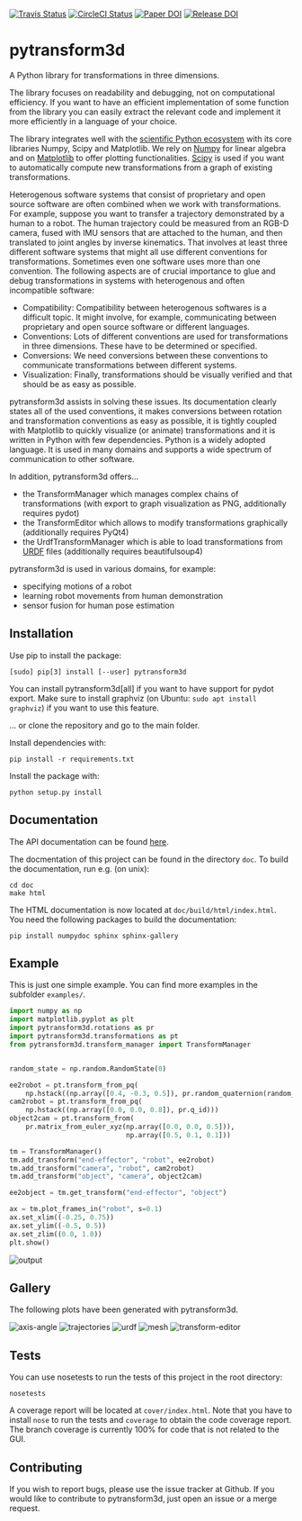 [![Travis Status](https://travis-ci.org/rock-learning/pytransform3d.svg?branch=master)](https://travis-ci.org/rock-learning/pytransform3d)
[![CircleCI Status](https://circleci.com/gh/rock-learning/pytransform3d/tree/master.svg?style=shield&circle-token=:circle-token)](https://circleci.com/gh/rock-learning/pytransform3d)
[![Paper DOI](http://joss.theoj.org/papers/10.21105/joss.01159/status.svg)](https://doi.org/10.21105/joss.01159)
[![Release DOI](https://zenodo.org/badge/91809394.svg)](https://zenodo.org/badge/latestdoi/91809394)

# pytransform3d

A Python library for transformations in three dimensions.

The library focuses on readability and debugging, not on computational
efficiency.
If you want to have an efficient implementation of some function from the
library you can easily extract the relevant code and implement it more
efficiently in a language of your choice.

The library integrates well with the
[scientific Python ecosystem](https://www.scipy-lectures.org/)
with its core libraries Numpy, Scipy and Matplotlib.
We rely on [Numpy](https://www.numpy.org/) for linear algebra and on
[Matplotlib](https://matplotlib.org/) to offer plotting functionalities.
[Scipy](https://www.scipy.org/) is used if you want to automatically
compute new transformations from a graph of existing transformations.

Heterogenous software systems that consist of proprietary and open source
software are often combined when we work with transformations.
For example, suppose you want to transfer a trajectory demonstrated by a human
to a robot. The human trajectory could be measured from an RGB-D camera, fused
with IMU sensors that are attached to the human, and then translated to
joint angles by inverse kinematics. That involves at least three different
software systems that might all use different conventions for transformations.
Sometimes even one software uses more than one convention.
The following aspects are of crucial importance to glue and debug
transformations in systems with heterogenous and often incompatible
software:
* Compatibility: Compatibility between heterogenous softwares is a difficult
  topic. It might involve, for example, communicating between proprietary and
  open source software or different languages.
* Conventions: Lots of different conventions are used for transformations
  in three dimensions. These have to be determined or specified.
* Conversions: We need conversions between these conventions to
  communicate transformations between different systems.
* Visualization: Finally, transformations should be visually verified
  and that should be as easy as possible.

pytransform3d assists in solving these issues. Its documentation clearly
states all of the used conventions, it makes conversions between rotation
and transformation conventions as easy as possible, it is tightly coupled
with Matplotlib to quickly visualize (or animate) transformations and it
is written in Python with few dependencies. Python is a widely adopted
language. It is used in many domains and supports a wide spectrum of
communication to other software.

In addition, pytransform3d offers...

* the TransformManager which manages complex chains of transformations
  (with export to graph visualization as PNG, additionally requires pydot)
* the TransformEditor which allows to modify transformations graphically
  (additionally requires PyQt4)
* the UrdfTransformManager which is able to load transformations from
  [URDF](http://wiki.ros.org/urdf) files (additionally requires
  beautifulsoup4)

pytransform3d is used in various domains, for example:

* specifying motions of a robot
* learning robot movements from human demonstration
* sensor fusion for human pose estimation

## Installation

Use pip to install the package:

    [sudo] pip[3] install [--user] pytransform3d

You can install pytransform3d[all] if you want to have support for pydot
export. Make sure to install graphviz (on Ubuntu: `sudo apt install graphviz`)
if you want to use this feature.

... or clone the repository and go to the main folder.

Install dependencies with:

    pip install -r requirements.txt

Install the package with:

    python setup.py install

## Documentation

The API documentation can be found
[here](https://rock-learning.github.io/pytransform3d/).

The docmentation of this project can be found in the directory `doc`.
To build the documentation, run e.g. (on unix):

    cd doc
    make html

The HTML documentation is now located at `doc/build/html/index.html`.
You need the following packages to build the documentation:

    pip install numpydoc sphinx sphinx-gallery

## Example

This is just one simple example. You can find more examples in the subfolder
`examples/`.

```python
import numpy as np
import matplotlib.pyplot as plt
import pytransform3d.rotations as pr
import pytransform3d.transformations as pt
from pytransform3d.transform_manager import TransformManager


random_state = np.random.RandomState(0)

ee2robot = pt.transform_from_pq(
    np.hstack((np.array([0.4, -0.3, 0.5]), pr.random_quaternion(random_state))))
cam2robot = pt.transform_from_pq(
    np.hstack((np.array([0.0, 0.0, 0.8]), pr.q_id)))
object2cam = pt.transform_from(
    pr.matrix_from_euler_xyz(np.array([0.0, 0.0, 0.5])),
                             np.array([0.5, 0.1, 0.1]))

tm = TransformManager()
tm.add_transform("end-effector", "robot", ee2robot)
tm.add_transform("camera", "robot", cam2robot)
tm.add_transform("object", "camera", object2cam)

ee2object = tm.get_transform("end-effector", "object")

ax = tm.plot_frames_in("robot", s=0.1)
ax.set_xlim((-0.25, 0.75))
ax.set_ylim((-0.5, 0.5))
ax.set_zlim((0.0, 1.0))
plt.show()
```

![output](https://rock-learning.github.io/pytransform3d/_images/plot_transform_manager.png)

## Gallery

The following plots have been generated with pytransform3d.

![axis-angle](doc/source/_static/rotations_axis_angle.png)
![trajectories](doc/source/_static/trajectories.png)
![urdf](paper/plot_urdf.png)
![mesh](doc/source/_static/transform_manager_mesh.png)
![transform-editor](paper/app_transformation_editor.png)

## Tests

You can use nosetests to run the tests of this project in the root directory:

    nosetests

A coverage report will be located at `cover/index.html`.
Note that you have to install `nose` to run the tests and `coverage` to obtain
the code coverage report.
The branch coverage is currently 100% for code that is not related to the
GUI.

## Contributing

If you wish to report bugs, please use the issue tracker at Github.
If you would like to contribute to pytransform3d, just open an issue or
a merge request.
